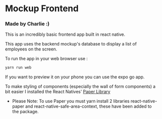 # Mockup Frontend

### Made by Charlie :)

This is an incredibly basic frontend app built in react native. 

This app uses the backend mockup's database to display a list of employees on the screen.

To run the app in your web browser use :

```bash
yarn run web
```

If you want to preview it on your phone you can use the expo go app. 

To make styling of components (especially the wall of form components) a bit easier I installed the React Natives' [Paper Library](https://callstack.github.io/react-native-paper/docs/guides/getting-started)
* Please Note: To use Paper you must yarn install 2 libraries react-native-paper and react-native-safe-area-context, these have been added to the package.

